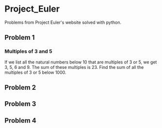 # Project_Euler

Problems from Project Euler's website solved with python.

## Problem 1
### Multiples of 3 and 5
If we list all the natural numbers below 10 that are multiples of 3 or 5, we get 3, 5, 6 and 9. The sum of these multiples is 23. Find the sum of all the multiples of 3 or 5 below 1000.

## Problem 2


## Problem 3


## Problem 4

